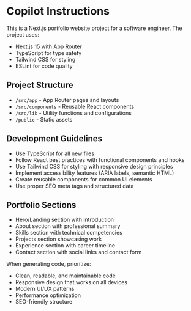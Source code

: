 # Copilot Instructions

<!-- Use this file to provide workspace-specific custom instructions to Copilot. For more details, visit https://code.visualstudio.com/docs/copilot/copilot-customization#_use-a-githubcopilotinstructionsmd-file -->

This is a Next.js portfolio website project for a software engineer. The project uses:

- Next.js 15 with App Router
- TypeScript for type safety
- Tailwind CSS for styling
- ESLint for code quality

## Project Structure
- `/src/app` - App Router pages and layouts
- `/src/components` - Reusable React components
- `/src/lib` - Utility functions and configurations
- `/public` - Static assets

## Development Guidelines
- Use TypeScript for all new files
- Follow React best practices with functional components and hooks
- Use Tailwind CSS for styling with responsive design principles
- Implement accessibility features (ARIA labels, semantic HTML)
- Create reusable components for common UI elements
- Use proper SEO meta tags and structured data

## Portfolio Sections
- Hero/Landing section with introduction
- About section with professional summary
- Skills section with technical competencies
- Projects section showcasing work
- Experience section with career timeline
- Contact section with social links and contact form

When generating code, prioritize:
- Clean, readable, and maintainable code
- Responsive design that works on all devices
- Modern UI/UX patterns
- Performance optimization
- SEO-friendly structure
